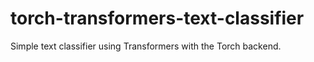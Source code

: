 # torch-transformers-text-classifier
Simple text classifier using Transformers with the Torch backend.
